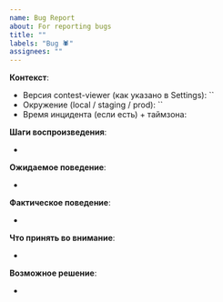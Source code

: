 ```yaml
---
name: Bug Report
about: For reporting bugs
title: ""
labels: "Bug 🕷"
assignees: ""
---
```


**Контекст**:

- Версия contest-viewer (как указано в Settings): ``
- Окружение (local / staging / prod): ``
- Время инцидента (если есть) + таймзона:

**Шаги воспроизведения**:

-

**Ожидаемое поведение**:

- 

**Фактическое поведение**:

-

**Что принять во внимание**:

-

**Возможное решение**:

-
